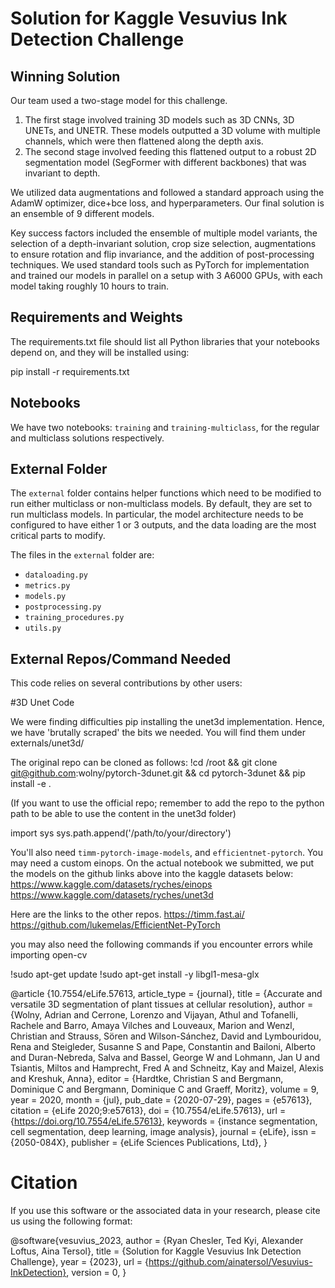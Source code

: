 
# Solution for Kaggle Vesuvius Ink Detection Challenge

## Winning Solution

Our team used a two-stage model for this challenge.

1. The first stage involved training 3D models such as 3D CNNs, 3D UNETs, and UNETR. These models outputted a 3D volume with multiple channels, which were then flattened along the depth axis.
2. The second stage involved feeding this flattened output to a robust 2D segmentation model (SegFormer with different backbones) that was invariant to depth.

We utilized data augmentations and followed a standard approach using the AdamW optimizer, dice+bce loss, and hyperparameters. Our final solution is an ensemble of 9 different models.

Key success factors included the ensemble of multiple model variants, the selection of a depth-invariant solution, crop size selection, augmentations to ensure rotation and flip invariance, and the addition of post-processing techniques. We used standard tools such as PyTorch for implementation and trained our models in parallel on a setup with 3 A6000 GPUs, with each model taking roughly 10 hours to train.

## Requirements and Weights

The requirements.txt file should list all Python libraries that your notebooks depend on, and they will be installed using:

pip install -r requirements.txt

## Notebooks

We have two notebooks: `training` and `training-multiclass`, for the regular and multiclass solutions respectively. 

## External Folder

The `external` folder contains helper functions which need to be modified to run either multiclass or non-multiclass models. By default, they are set to run multiclass models. In particular, the model architecture needs to be configured to have either 1 or 3 outputs, and the data loading are the most critical parts to modify.

The files in the `external` folder are:

- `dataloading.py`
- `metrics.py`
- `models.py`
- `postprocessing.py`
- `training_procedures.py`
- `utils.py`

## External Repos/Command Needed

This code relies on several contributions by other users:

#3D Unet Code 

We were finding difficulties pip installing the unet3d implementation. Hence, we have 'brutally scraped' the bits we needed. You will find them under externals/unet3d/

The original repo can be cloned as follows:
!cd /root && git clone git@github.com:wolny/pytorch-3dunet.git && cd pytorch-3dunet && pip install -e .

(If you want to use the official repo; remember to add the repo to the python path to be able to use the content in the unet3d folder)

import sys
sys.path.append('/path/to/your/directory')

You'll also need `timm-pytorch-image-models`, and `efficientnet-pytorch`. You may need a custom einops. On the actual notebook we submitted, we put the models on the github links above into the kaggle datasets below:
https://www.kaggle.com/datasets/ryches/einops
https://www.kaggle.com/datasets/ryches/unet3d

Here are the links to the other repos. 
https://timm.fast.ai/
https://github.com/lukemelas/EfficientNet-PyTorch

you may also need the following commands if you encounter errors while importing open-cv

!sudo apt-get update
!sudo apt-get install -y libgl1-mesa-glx

@article {10.7554/eLife.57613,
article_type = {journal},
title = {Accurate and versatile 3D segmentation of plant tissues at cellular resolution},
author = {Wolny, Adrian and Cerrone, Lorenzo and Vijayan, Athul and Tofanelli, Rachele and Barro, Amaya Vilches and Louveaux, Marion and Wenzl, Christian and Strauss, Sören and Wilson-Sánchez, David and Lymbouridou, Rena and Steigleder, Susanne S and Pape, Constantin and Bailoni, Alberto and Duran-Nebreda, Salva and Bassel, George W and Lohmann, Jan U and Tsiantis, Miltos and Hamprecht, Fred A and Schneitz, Kay and Maizel, Alexis and Kreshuk, Anna},
editor = {Hardtke, Christian S and Bergmann, Dominique C and Bergmann, Dominique C and Graeff, Moritz},
volume = 9,
year = 2020,
month = {jul},
pub_date = {2020-07-29},
pages = {e57613},
citation = {eLife 2020;9:e57613},
doi = {10.7554/eLife.57613},
url = {https://doi.org/10.7554/eLife.57613},
keywords = {instance segmentation, cell segmentation, deep learning, image analysis},
journal = {eLife},
issn = {2050-084X},
publisher = {eLife Sciences Publications, Ltd},
}


# Citation

If you use this software or the associated data in your research, please cite us using the following format:

@software{vesuvius_2023,
author = {Ryan Chesler, Ted Kyi, Alexander Loftus, Aina Tersol},
title = {Solution for Kaggle Vesuvius Ink Detection Challenge},
year = {2023},
url = {https://github.com/ainatersol/Vesuvius-InkDetection},
version = 0,
}